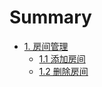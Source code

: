 # Summary

* [1. 房间管理](api/room.md)
  * [1.1 添加房间](api/room.md#1-添加房间)
  * [1.2 删除房间](api/room.md#2-删除房间)

